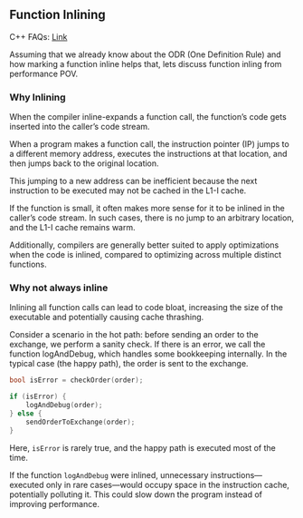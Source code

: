 ## Function Inlining

C++ FAQs: [Link](https://isocpp.org/wiki/faq/inline-functions)

Assuming that we already know about the ODR (One Definition Rule) and how 
marking a function inline helps that, lets discuss function inling from 
performance POV.

### Why Inlining

When the compiler inline-expands a function call, the function’s code gets 
inserted into the caller’s code stream.

When a program makes a function call, the instruction pointer (IP) jumps to a 
different memory address, executes the instructions at that location, and then 
jumps back to the original location.

This jumping to a new address can be inefficient because the next instruction 
to be executed may not be cached in the L1-I cache.

If the function is small, it often makes more sense for it to be inlined in the 
caller’s code stream. In such cases, there is no jump to an arbitrary location, 
and the L1-I cache remains warm.

Additionally, compilers are generally better suited to apply optimizations when 
the code is inlined, compared to optimizing across multiple distinct functions.


### Why not always inline
Inlining all function calls can lead to code bloat, increasing the size of the 
executable and potentially causing cache thrashing.

Consider a scenario in the hot path: before sending an order to the exchange, we 
perform a sanity check. If there is an error, we call the function logAndDebug, 
which handles some bookkeeping internally. In the typical case (the happy path), 
the order is sent to the exchange.

```cpp
bool isError = checkOrder(order);

if (isError) {
    logAndDebug(order);
} else {
    sendOrderToExchange(order);
}

```

Here, `isError` is rarely true, and the happy path is executed most of the time.

If the function `logAndDebug` were inlined, unnecessary instructions—executed only 
in rare cases—would occupy space in the instruction cache, potentially polluting 
it. This could slow down the program instead of improving performance.